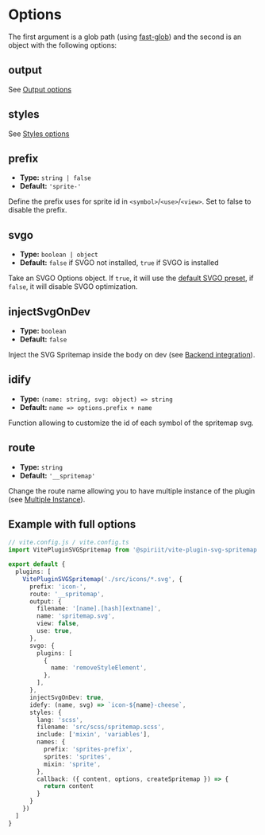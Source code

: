 # Options

The first argument is a glob path (using [fast-glob](https://github.com/mrmlnc/fast-glob)) and the second is an object with the following options:

## output

See [Output options](/options/output)

## styles

See [Styles options](/options/styles)

## prefix

- **Type:** `string | false`
- **Default:** `'sprite-'`

Define the prefix uses for sprite id in `<symbol>`/`<use>`/`<view>`.
Set to false to disable the prefix.

## svgo

- **Type:** `boolean | object`
- **Default:** `false` if SVGO not installed, `true` if SVGO is installed

Take an SVGO Options object.
If `true`, it will use the [default SVGO preset](https://github.com/svg/svgo#default-preset), if `false`, it will disable SVGO optimization.

## injectSvgOnDev

- **Type:** `boolean`
- **Default:** `false`

Inject the SVG Spritemap inside the body on dev (see [Backend integration](/guide/backend-integration)).

## idify

- **Type:** `(name: string, svg: object) => string`
- **Default:** `name => options.prefix + name`

Function allowing to customize the id of each symbol of the spritemap svg.

## route

- **Type:** `string`
- **Default:** `'__spritemap'`

Change the route name allowing you to have multiple instance of the plugin (see [Multiple Instance](/guide/multiple-instance)).

## Example with full options

```ts
// vite.config.js / vite.config.ts
import VitePluginSVGSpritemap from '@spiriit/vite-plugin-svg-spritemap'

export default {
  plugins: [
    VitePluginSVGSpritemap('./src/icons/*.svg', {
      prefix: 'icon-',
      route: '__spritemap',
      output: {
        filename: '[name].[hash][extname]',
        name: 'spritemap.svg',
        view: false,
        use: true,
      },
      svgo: {
        plugins: [
          {
            name: 'removeStyleElement',
          },
        ],
      },
      injectSvgOnDev: true,
      idefy: (name, svg) => `icon-${name}-cheese`,
      styles: {
        lang: 'scss',
        filename: 'src/scss/spritemap.scss',
        include: ['mixin', 'variables'],
        names: {
          prefix: 'sprites-prefix',
          sprites: 'sprites',
          mixin: 'sprite',
        },
        callback: ({ content, options, createSpritemap }) => {
          return content
        }
      }
    })
  ]
}
```
